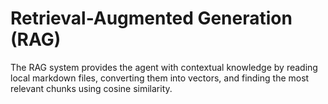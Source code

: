 # Retrieval-Augmented Generation (RAG)

The RAG system provides the agent with contextual knowledge by reading local markdown files, converting them into vectors, and finding the most relevant chunks using cosine similarity.